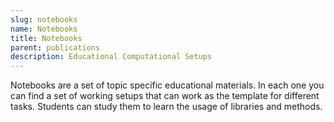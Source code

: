 ```yaml
---
slug: notebooks
name: Notebooks
title: Notebooks
parent: publications
description: Educational Computational Setups
---
```


Notebooks are a set of topic specific educational materials. In each one you can find a set of working setups that can work as the template for different tasks. Students can study them to learn the usage of libraries and methods.
